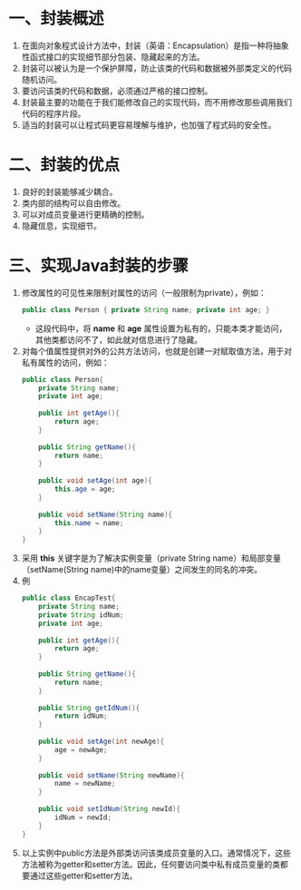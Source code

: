 # 一、封装概述
1. 在面向对象程式设计方法中，封装（英语：Encapsulation）是指一种将抽象性函式接口的实现细节部分包装、隐藏起来的方法。
2. 封装可以被认为是一个保护屏障，防止该类的代码和数据被外部类定义的代码随机访问。
3. 要访问该类的代码和数据，必须通过严格的接口控制。
4. 封装最主要的功能在于我们能修改自己的实现代码，而不用修改那些调用我们代码的程序片段。
5. 适当的封装可以让程式码更容易理解与维护，也加强了程式码的安全性。
# 二、封装的优点
1. 良好的封装能够减少耦合。
2. 类内部的结构可以自由修改。
3. 可以对成员变量进行更精确的控制。
4. 隐藏信息，实现细节。
# 三、实现Java封装的步骤
1. 修改属性的可见性来限制对属性的访问（一般限制为private），例如：
	``` Java
	public class Person { private String name; private int age; }
	```
	- 这段代码中，将 **name** 和 **age** 属性设置为私有的，只能本类才能访问，其他类都访问不了，如此就对信息进行了隐藏。
2. 对每个值属性提供对外的公共方法访问，也就是创建一对赋取值方法，用于对私有属性的访问，例如：
	``` Java
	public class Person{ 
		private String name; 
		private int age; ​ 
		
		public int getAge(){ 
			return age; 
		} ​ 
		
		public String getName(){ 
			return name; 
		} ​ 
		
		public void setAge(int age){ 
			this.age = age; 
		} ​ 
		
		public void setName(String name){ 
			this.name = name; 
		} 
	}
	```
3. 采用 **this** 关键字是为了解决实例变量（private String name）和局部变量（setName(String name)中的name变量）之间发生的同名的冲突。
4. 例
	``` Java
	public class EncapTest{ 
		private String name; 
		private String idNum; 
		private int age; 
		
		public int getAge(){ 
			return age; 
		} 
		
		public String getName(){ 
			return name; 
		} 
		
		public String getIdNum(){ 
			return idNum; 
		} 
		
		public void setAge(int newAge){ 
			age = newAge; 
		} 
		
		public void setName(String newName){ 
			name = newName; 
		} 
		
		public void setIdNum(String newId){ 
			idNum = newId; 
		}
	}
	```
5. 以上实例中public方法是外部类访问该类成员变量的入口。通常情况下，这些方法被称为getter和setter方法。因此，任何要访问类中私有成员变量的类都要通过这些getter和setter方法。